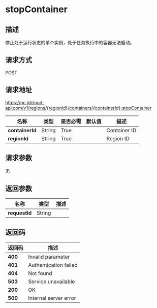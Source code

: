 # stopContainer


## 描述
停止处于运行状态的单个实例，处于任务执行中的容器无法启动。


## 请求方式
POST

## 请求地址
https://nc.jdcloud-api.com/v1/regions/{regionId}/containers/{containerId}:stopContainer

|名称|类型|是否必需|默认值|描述|
|---|---|---|---|---|
|**containerId**|String|True| |Container ID|
|**regionId**|String|True| |Region ID|

## 请求参数
无


## 返回参数
|名称|类型|描述|
|---|---|---|
|**requestId**|String| |



## 返回码
|返回码|描述|
|---|---|
|**400**|Invalid parameter|
|**401**|Authentication failed|
|**404**|Not found|
|**503**|Service unavailable|
|**200**|OK|
|**500**|Internal server error|
